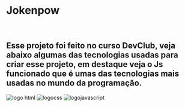 <h1>Jokenpow</h1>
<br>
<h2>Esse projeto foi feito no curso DevClub, veja abaixo algumas das tecnologias usadas para criar esse projeto, em destaque veja o Js funcionado que é umas das tecnologias mais usadas no mundo da programação.</h2>

 <img src="https://img.shields.io/badge/HTML5-E34F26?style=for-the-badge&logo=html5&logoColor=white" alt="logo html"/>
 <img src="https://img.shields.io/badge/CSS3-1572B6?style=for-the-badge&logo=css3&logoColor=white" alt="logocss"/>
 <img src="https://img.shields.io/badge/JavaScript-F7DF1E?style=for-the-badge&logo=javascript&logoColor=black" alt="logojavascript"/>
